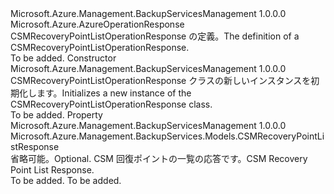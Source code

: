 <Type Name="CSMRecoveryPointListOperationResponse" FullName="Microsoft.Azure.Management.BackupServices.Models.CSMRecoveryPointListOperationResponse">
  <TypeSignature Language="C#" Value="public class CSMRecoveryPointListOperationResponse : Microsoft.Azure.AzureOperationResponse" />
  <TypeSignature Language="ILAsm" Value=".class public auto ansi beforefieldinit CSMRecoveryPointListOperationResponse extends Microsoft.Azure.AzureOperationResponse" />
  <TypeSignature Language="DocId" Value="T:Microsoft.Azure.Management.BackupServices.Models.CSMRecoveryPointListOperationResponse" />
  <TypeSignature Language="VB.NET" Value="Public Class CSMRecoveryPointListOperationResponse&#xA;Inherits AzureOperationResponse" />
  <TypeSignature Language="F#" Value="type CSMRecoveryPointListOperationResponse = class&#xA;    inherit AzureOperationResponse" />
  <AssemblyInfo>
    <AssemblyName>Microsoft.Azure.Management.BackupServicesManagement</AssemblyName>
    <AssemblyVersion>1.0.0.0</AssemblyVersion>
  </AssemblyInfo>
  <Base>
    <BaseTypeName>Microsoft.Azure.AzureOperationResponse</BaseTypeName>
  </Base>
  <Interfaces />
  <Docs>
    <summary>
            <span data-ttu-id="678fc-101">CSMRecoveryPointListOperationResponse の定義。</span><span class="sxs-lookup"><span data-stu-id="678fc-101">The definition of a CSMRecoveryPointListOperationResponse.</span></span>
            </summary>
    <remarks>To be added.</remarks>
  </Docs>
  <Members>
    <Member MemberName=".ctor">
      <MemberSignature Language="C#" Value="public CSMRecoveryPointListOperationResponse ();" />
      <MemberSignature Language="ILAsm" Value=".method public hidebysig specialname rtspecialname instance void .ctor() cil managed" />
      <MemberSignature Language="DocId" Value="M:Microsoft.Azure.Management.BackupServices.Models.CSMRecoveryPointListOperationResponse.#ctor" />
      <MemberSignature Language="VB.NET" Value="Public Sub New ()" />
      <MemberType>Constructor</MemberType>
      <AssemblyInfo>
        <AssemblyName>Microsoft.Azure.Management.BackupServicesManagement</AssemblyName>
        <AssemblyVersion>1.0.0.0</AssemblyVersion>
      </AssemblyInfo>
      <Parameters />
      <Docs>
        <summary>
            <span data-ttu-id="678fc-102">CSMRecoveryPointListOperationResponse クラスの新しいインスタンスを初期化します。</span><span class="sxs-lookup"><span data-stu-id="678fc-102">Initializes a new instance of the CSMRecoveryPointListOperationResponse class.</span></span>
            </summary>
        <remarks>To be added.</remarks>
      </Docs>
    </Member>
    <Member MemberName="CSMRecoveryPointListResponse">
      <MemberSignature Language="C#" Value="public Microsoft.Azure.Management.BackupServices.Models.CSMRecoveryPointListResponse CSMRecoveryPointListResponse { get; set; }" />
      <MemberSignature Language="ILAsm" Value=".property instance class Microsoft.Azure.Management.BackupServices.Models.CSMRecoveryPointListResponse CSMRecoveryPointListResponse" />
      <MemberSignature Language="DocId" Value="P:Microsoft.Azure.Management.BackupServices.Models.CSMRecoveryPointListOperationResponse.CSMRecoveryPointListResponse" />
      <MemberSignature Language="VB.NET" Value="Public Property CSMRecoveryPointListResponse As CSMRecoveryPointListResponse" />
      <MemberSignature Language="F#" Value="member this.CSMRecoveryPointListResponse : Microsoft.Azure.Management.BackupServices.Models.CSMRecoveryPointListResponse with get, set" Usage="Microsoft.Azure.Management.BackupServices.Models.CSMRecoveryPointListOperationResponse.CSMRecoveryPointListResponse" />
      <MemberType>Property</MemberType>
      <AssemblyInfo>
        <AssemblyName>Microsoft.Azure.Management.BackupServicesManagement</AssemblyName>
        <AssemblyVersion>1.0.0.0</AssemblyVersion>
      </AssemblyInfo>
      <ReturnValue>
        <ReturnType>Microsoft.Azure.Management.BackupServices.Models.CSMRecoveryPointListResponse</ReturnType>
      </ReturnValue>
      <Docs>
        <summary>
            <span data-ttu-id="678fc-103">省略可能。</span><span class="sxs-lookup"><span data-stu-id="678fc-103">Optional.</span></span> <span data-ttu-id="678fc-104">CSM 回復ポイントの一覧の応答です。</span><span class="sxs-lookup"><span data-stu-id="678fc-104">CSM Recovery Point List Response.</span></span>
            </summary>
        <value>To be added.</value>
        <remarks>To be added.</remarks>
      </Docs>
    </Member>
  </Members>
</Type>